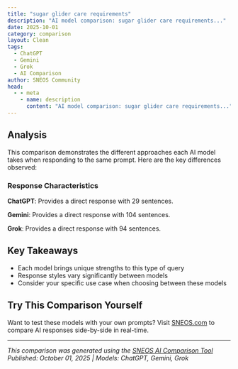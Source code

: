 ```yaml
---
title: "sugar glider care requirements"
description: "AI model comparison: sugar glider care requirements..."
date: 2025-10-01
category: comparison
layout: Clean
tags:
  - ChatGPT
  - Gemini
  - Grok
  - AI Comparison
author: SNEOS Community
head:
  - - meta
    - name: description
      content: "AI model comparison: sugar glider care requirements..."
---
```


<ChatComparison
  title="sugar glider care requirements"
  prompt="sugar glider care requirements"
  :responses='{
    "ChatGPT": "Sugar gliders are small, nocturnal marsupials native to Australia, Indonesia, and New Guinea. They can make wonderful pets but require specific care to thrive. Here are the primary care requirements for sugar gliders:\n\n### Housing\n- **Cage Size:** Minimum of 24\u201D x 24\u201D x 36\u201D tall, but bigger is always better since sugar gliders love to climb and glide.\n- **Bar Spacing:** No wider than \u00BD inch to prevent escapes.\n- **Material:** Wire cages with a solid base; avoid aquariums due to poor ventilation.\n- **Accessories:** Include branches, ropes, pouches or nesting boxes, exercise wheels (solid surface), and toys for mental stimulation.\n- **Bedding:** Use paper-based or aspen shavings; avoid cedar or pine as they are toxic.\n\n### Environment\n- **Temperature:** Maintain between 75-80\u00B0F (24-27\u00B0C). Avoid drafts and extreme temperature changes.\n- **Lighting:** Provide a natural day/night cycle. They are nocturnal, so they need darkness during the day to rest.\n- **Humidity:** Moderate humidity, around 50-60%. Use a humidifier if air is too dry.\n\n### Diet\n- **Staple Diet:** A balanced diet includes a mix of:\n  - Protein (insects like mealworms, crickets, or specially formulated sugar glider pellets).\n  - Fresh fruits (apples, pears, grapes, melons) and vegetables (carrots, sweet potatoes).\n  - Calcium and vitamin supplements to prevent nutritional deficiencies.\n- **Treats:** Occasional treats like small amounts of honey or yogurt.\n- **Water:** Fresh water should always be available (preferably in a water bottle).\n\n### Social Needs\n- Sugar gliders are highly social animals and should be kept in pairs or small groups to prevent loneliness and depression.\n- They bond strongly with their owners but need gentle, regular handling.\n\n### Health and Hygiene\n- Regularly clean the cage, food dishes, and water bottles.\n- Monitor for any signs of illness (lethargy, weight loss, changes in feces).\n- Provide opportunities for exercise outside the cage in a safe, supervised environment.\n\n### Veterinary Care\n- Establish a relationship with an exotic animal veterinarian.\n- Regular health check-ups and assistance with nail trimming or other care needs.\n\n### Additional Tips\n- Sugar gliders are nocturnal, so they are most active at night.\n- They can live 10-15 years in captivity with proper care.\n- Avoid using scented or chemical cleaning products near their cage.\n\nIf you\u2019re considering sugar gliders as pets, ensure you have the time, resources, and commitment to meet their needs for a happy, healthy life.",
    "Gemini": "Okay, let\u0027s break down the care requirements for sugar gliders.  They\u0027re complex and demanding pets, so thorough research is essential *before* considering getting them.\n\n**Important Considerations *Before* Getting Sugar Gliders:**\n\n*   **Legality:**  Sugar gliders are illegal in some states/countries. Check your local laws *before* even thinking about getting one.\n*   **Commitment:** Sugar gliders can live 10-15 years.  This is a long-term commitment.\n*   **Social Needs:**  Sugar gliders are *highly* social animals and *must* be kept in pairs or small groups. Keeping one alone is considered cruel and will lead to severe depression, behavioral problems, and health issues.\n*   **Nocturnal:** They are most active at night, which means you\u0027ll need to be active during their awake hours to bond with them.\n*   **Veterinary Care:**  You\u0027ll need to find a veterinarian experienced with exotic animals, particularly sugar gliders.  Not all vets are qualified.  This can be expensive.\n*   **Smell:** Sugar gliders have a distinct musky odor.  Males especially scent-mark. While proper cleaning helps, it\u0027s not entirely eliminated.\n*   **Noise:** They can be quite vocal, especially at night.\n*   **Escape Artists:**  They are small, agile, and can squeeze through tiny spaces.  Secure housing and careful handling are crucial.\n*   **Diet:** Their diet is complex and must be prepared carefully. Simply feeding them commercial pellets isn\u0027t sufficient and can lead to health problems.\n\n**Now, let\u0027s dive into the specific care aspects:**\n\n**1. Housing:**\n\n*   **Cage Size:** The bigger, the better! A minimum of 24\u0022 x 24\u0022 x 36\u0022 high *per pair* is recommended.  Taller cages are preferable for climbing. Wire cages with bars spaced no more than 1/2 inch apart are best.\n*   **Cage Material:** Powder-coated wire is ideal. Avoid galvanized metal, as it can be toxic if ingested.\n*   **Location:** Keep the cage in a quiet area, away from direct sunlight, drafts, and extreme temperatures.\n*   **Enrichment:**\n    *   **Sleeping Pouch:**  Provide at least one sleeping pouch per glider (soft fleece or cotton).  Check them regularly for cleanliness.\n    *   **Branches \u0026 Climbing Toys:**  Sugar gliders love to climb. Offer natural wood branches (make sure they are safe wood types), ropes, ladders, and other climbing toys.\n    *   **Toys:**  Provide a variety of safe toys to keep them entertained.  Rotate toys regularly to prevent boredom.  Safe toys include bird toys (without small parts), plastic baby toys, and cardboard tubes.\n    *   **Exercise Wheel:**  A solid-surface, glider-safe exercise wheel is essential for exercise.  Wheels with mesh or bars are dangerous and can cause injuries.\n\n**2. Diet:**\n\n*   **The HPW (High Protein Wombaroo) Diet or BML (Bourbon\u0027s Modified Leadbeater\u0027s) Diet are common starting points.** These recipes are complex and require very precise measurements and ingredients. Variations exist, but it\u0027s best to stick to the original recipes to start with until you gain experience. Here\u0027s a general overview. *It is crucial to do in-depth research on the specific diet you choose and adhere to the recipe meticulously.*\n*   **Base Mix (Protein and Nutrients):**\n    *   HPW: Wombaroo High Protein Supplement is a key ingredient.\n    *   BML: Includes ingredients like baby cereal, honey, hard-boiled eggs, applesauce, and vitamins.\n*   **Fruits and Vegetables:**  Offer a variety of fresh fruits and vegetables daily.  Examples:\n    *   **Fruits:** Apples, grapes, melon, berries, papaya, mango, kiwi\n    *   **Vegetables:** Sweet potato, carrots, corn, green beans, peas\n*   **Insects:** Offer live insects (mealworms, crickets) several times a week as a protein source.  Gut-load the insects before feeding them to your gliders (feed them nutritious food). Dusting the insects with a calcium supplement is a good idea.\n*   **Supplements:**  A calcium supplement is often recommended, especially if you are not using HPW or BML formulas. Follow a vet\u0027s recommendation.\n*   **Water:**  Provide fresh, clean water at all times in a sipper bottle and a small dish.\n*   **Avoid:**\n    *   Chocolate\n    *   Onions\n    *   Garlic\n    *   Avocado\n    *   Processed foods\n    *   Sweets and sugary treats\n    *   Nuts with shells (they can get stuck)\n*   **Feeding Schedule:** Offer the main diet in the evening, as they are nocturnal. Remove uneaten fresh food in the morning.\n\n**3.  Hygiene:**\n\n*   **Cage Cleaning:** Clean the cage thoroughly at least once a week.  Remove soiled bedding and wipe down surfaces.\n*   **Pouch Cleaning:** Wash sleeping pouches regularly.\n*   **Food and Water Dishes:** Wash food and water dishes daily.\n*   **Bathing:** Sugar gliders groom themselves, so you generally don\u0027t need to bathe them. If they get excessively dirty, you can use a damp washcloth to gently spot-clean them.\n\n**4. Handling and Bonding:**\n\n*   **Patience is Key:** Building trust with sugar gliders takes time and patience.\n*   **Start Slowly:** Begin by simply spending time near the cage, talking softly to them.\n*   **Hand-Feeding:** Offer treats from your hand to encourage them to approach you. Mealworms or small pieces of fruit are good options.\n*   **Pouch Time:** Once they are comfortable taking food from you, try to gently coax them into a bonding pouch that you wear.  This allows them to get used to your scent and presence.\n*   **Gentle Handling:** When handling, be gentle and avoid sudden movements. Support their body and tail.\n*   **Consistency:**  Interact with your gliders daily, especially during their active hours (evening and night).\n*   **Never Force Interaction:** If they are scared or stressed, back off and try again later.\n*   **Bonding Pouch:** wearing them close in a bonding pouch during the day helps to solidify the bond.\n\n**5. Health:**\n\n*   **Veterinary Checkups:**  Take your sugar gliders to a veterinarian experienced with exotic animals for regular checkups.\n*   **Common Health Problems:**\n    *   **Calcium Deficiency:** Can lead to hind leg paralysis (HLP). Proper diet and calcium supplementation are crucial.\n    *   **Obesity:**  Caused by overfeeding or a diet too high in fat.\n    *   **Dental Problems:**  Can occur if their diet is too soft.\n    *   **Parasites:**  Can be treated with medication.\n    *   **Stress-Related Illnesses:**  Stress can weaken their immune system and make them susceptible to illness.\n    *   **Injuries:** Can occur from falls or improper handling.\n*   **Signs of Illness:**\n    *   Loss of appetite\n    *   Lethargy\n    *   Diarrhea or constipation\n    *   Weight loss\n    *   Difficulty breathing\n    *   Discharge from eyes or nose\n    *   Changes in behavior\n    *   Self-mutilation\n*   **Isolate sick gliders:** Immediately isolate a sick glider from its cage mates to prevent the spread of illness.\n*   **Seek Veterinary Care Promptly:** If you notice any signs of illness, seek veterinary care immediately.\n\n**6. Enrichment and Mental Stimulation:**\n\n*   **Rotate Toys Regularly:**  Prevent boredom by rotating toys and providing new challenges.\n*   **Foraging Opportunities:**  Hide food in toys or around the cage to encourage natural foraging behavior.\n*   **Supervised Playtime Outside the Cage:**  Allow supervised playtime in a glider-proofed room.  Make sure there are no hazards such as electrical cords, toxic plants, or open windows.\n*   **Social Interaction:**  Spend time interacting with your gliders daily.  Talk to them, play with them, and offer them attention.\n\n**Important Reminders:**\n\n*   **Do your research!**  This is just an overview. Read books, join online forums, and talk to experienced sugar glider owners.\n*   **Find a qualified veterinarian *before* you get sugar gliders.**\n*   **Be prepared for the time, effort, and expense involved in caring for these animals.**\n*   **Consider adopting from a rescue organization.** There are many sugar gliders in need of good homes.\n*   **Don\u0027t get sugar gliders on a whim.**  They are a long-term commitment.\n*   **Never buy a single sugar glider.**\n\nSugar gliders can be rewarding pets for the right person, but they are not for everyone.  Be sure you are prepared to meet their complex needs before bringing them into your home.  Good luck!\n",
    "Grok": "Sugar gliders (Petaurus breviceps) are small, nocturnal marsupials native to Australia, New Guinea, and nearby islands. They are popular as exotic pets due to their small size, adorable appearance, and social nature. However, they have specific care requirements that must be met to ensure their health and well-being. Below is a detailed guide to sugar glider care:\n\n---\n\n### 1. Legal Considerations\n- **Check Local Laws**: Before getting a sugar glider, ensure they are legal to own in your area. Some states, provinces, or countries prohibit or restrict ownership of exotic pets like sugar gliders due to concerns about invasive species or animal welfare.\n- **Permit Requirements**: In some regions, a permit may be required to own a sugar glider.\n\n---\n\n### 2. Social Needs\n- **Social Animals**: Sugar gliders are highly social and should not be kept alone. They thrive in pairs or small groups. Keeping a single sugar glider can lead to loneliness, depression, and behavioral issues.\n- **Bonding with Humans**: They can bond with their owners but require daily interaction and handling to build trust. Spend time with them during their active hours (evenings and nights).\n- **Introduction**: When introducing new sugar gliders, do so gradually in a neutral space to avoid territorial conflicts.\n\n---\n\n### 3. Housing\n- **Cage Size**: Provide a large, tall cage with plenty of vertical space for climbing. A minimum size for a pair of sugar gliders is about 24\u0022 W x 24\u0022 D x 36\u0022 H (larger is better).\n- **Bar Spacing**: The bars should be no more than 0.5 inches apart to prevent escapes or injuries.\n- **Materials**: Use a cage made of uncoated wire mesh for ventilation, but ensure there are no sharp edges. Avoid cages with plastic coatings that gliders can chew.\n- **Enrichment**: Include branches, ropes, ladders, and platforms for climbing and exercise. Provide pouches or nest boxes for sleeping, as sugar gliders like to hide and feel secure.\n- **Location**: Place the cage in a quiet, draft-free area away from direct sunlight and extreme temperatures. Avoid areas with loud noises or high foot traffic during the day, as they are nocturnal and need rest.\n- **Temperature**: Maintain a temperature of 70\u201380\u00B0F (21\u201327\u00B0C). They are sensitive to cold and heat, so avoid placing their cage near heaters, air conditioners, or windows.\n\n---\n\n### 4. Diet\nSugar gliders have specific dietary needs, and improper feeding is a common cause of health issues. Their diet in the wild includes nectar, sap, insects, and small vertebrates. In captivity, their diet should mimic this balance.\n\n- **Balanced Diet**:\n  - **Protein (25\u201330% of diet)**: Offer insects (crickets, mealworms) or high-quality commercial glider pellets. Small amounts of cooked, unseasoned chicken or eggs can also be given.\n  - **Fruits and Vegetables (50\u201360% of diet)**: Provide a variety of fresh fruits (e.g., apples, bananas, grapes, mangoes) and vegetables (e.g., sweet potatoes, carrots, peas). Avoid toxic foods like avocado, chocolate, and onions.\n  - **Nectar/Sap Substitute (20\u201325% of diet)**: Use a commercial glider nectar mix (like Glide-R-Chow or Leadbeater\u2019s Mix) or a homemade recipe approved by a vet to provide essential nutrients.\n- **Calcium-to-Phosphorus Ratio**: Ensure a proper balance (2:1) to prevent metabolic bone disease (MBD). Calcium supplements or gut-loaded insects can help.\n- **Water**: Provide fresh, clean water daily in a bottle or shallow dish. Avoid tap water with high chlorine content; filtered or bottled water is better.\n- **Feeding Schedule**: Feed in the evening, as they are nocturnal. Remove uneaten fresh food after 12\u201324 hours to prevent spoilage.\n- **Avoid**: Do not feed sugary human foods, dairy, or high-fat items, as these can lead to obesity and health problems.\n\n---\n\n### 5. Health and Veterinary Care\n- **Find an Exotic Vet**: Sugar gliders require specialized care, so locate a veterinarian experienced with exotic pets before bringing one home.\n- **Common Health Issues**:\n  - **Metabolic Bone Disease (MBD)**: Caused by calcium deficiency or an improper diet, leading to weak bones, tremors, or paralysis. Prevent with a balanced diet and calcium supplements if needed.\n  - **Obesity**: Caused by overfeeding or lack of exercise.\n  - **Stress-Related Issues**: Loneliness or poor environment can lead to self-mutilation or behavioral issues.\n  - **Parasites and Infections**: Regularly check for mites, fleas, and respiratory or digestive issues.\n- **Lifespan**: With proper care, sugar gliders can live 10\u201315 years in captivity.\n- **Spaying/Neutering**: Consider neutering males to prevent aggression and odor, and spaying females to avoid reproductive health issues. Consult a vet for the best approach.\n\n---\n\n### 6. Exercise and Mental Stimulation\n- **Out-of-Cage Time**: Allow supervised out-of-cage time daily (at least 1\u20132 hours) in a glider-safe room. Remove hazards like electrical cords, toxic plants, and open windows.\n- **Toys**: Provide safe toys like bird toys, bells, and foraging toys to keep them mentally stimulated. Rotate toys regularly to prevent boredom.\n- **Climbing Opportunities**: Their natural behavior involves climbing and gliding, so provide plenty of vertical space and structures in and out of the cage.\n- **Bonding Pouches**: Use a bonding pouch or small carrying bag to spend time with them during the day while they rest.\n\n---\n\n### 7. Grooming and Hygiene\n- **Self-Grooming**: Sugar gliders groom themselves and do not need baths. Bathing can strip natural oils from their fur and cause stress.\n- **Nail Trimming**: Their nails can grow long and sharp, so trim them regularly (every 2\u20134 weeks) or provide natural surfaces (like branches) for them to wear down their nails.\n- **Odor Control**: Males have scent glands and may mark territory, especially if not neutered. Keep the cage clean by spot-cleaning daily and doing a full clean weekly with a pet-safe disinfectant.\n- **Litter Training**: They cannot be fully litter-trained, but some owners place trays under favorite perches to catch droppings.\n\n---\n\n### 8. Handling and Interaction\n- **Slow Introduction**: Sugar gliders may be shy or nip when first introduced. Allow them to adjust to their new environment for a few days before handling.\n- **Gentle Handling**: Use both hands to scoop them up or let them climb onto you. Avoid grabbing them from above, as this mimics a predator.\n- **Evening Interaction**: Since they are nocturnal, interact with them during late afternoon or evening when they are awake and active.\n- **Children and Other Pets**: Supervise interactions with children and keep sugar gliders away from dogs, cats, or other predatory animals.\n\n---\n\n### 9. Breeding Considerations\n- **Avoid Unplanned Breeding**: Sugar gliders can reproduce quickly if males and females are housed together. Females carry joeys (babies) in a pouch for about 16 days, and joeys remain dependent for 2\u20133 months.\n- **Responsible Ownership**: Breeding should only be done by experienced owners with a plan for the offspring. Spaying/neutering is often recommended for pet gliders.\n\n---\n\n### 10. Things to Know Before Owning a Sugar Glider\n- **Time Commitment**: They require daily interaction and care, as well as significant time for bonding.\n- **Cost**: Initial setup (cage, accessories) and ongoing costs (food, vet care) can be expensive.\n- **Noise**: Sugar gliders are vocal, making barking, crabbing, or hissing sounds, especially at night. Be prepared for some noise if their cage is near sleeping areas.\n- **Lifespan Commitment**: With a lifespan of 10\u201315 years, owning a sugar glider is a long-term responsibility.\n\n---\n\n### Summary\nSugar gliders can be rewarding pets for dedicated owners who are prepared to meet their unique needs. They require a proper diet, a stimulating environment, social interaction, and regular veterinary care. Research thoroughly and ensure you can commit to their care before bringing one into your home. If possible, connect with local exotic pet communities or \u0441\u0430\u0445\u0430\u0440\u043D\u044B\u0439 \u043F\u043E\u0441\u0441\u0443\u043C owners for additional support and advice.\n\nIf you have specific questions about sugar glider care or need help with a particular aspect, feel free to ask!"
  }'
  published-date="17:12"
/>

## Analysis

This comparison demonstrates the different approaches each AI model takes when responding to the same prompt. Here are the key differences observed:

### Response Characteristics

**ChatGPT**: Provides a direct response with 29 sentences. 

**Gemini**: Provides a direct response with 104 sentences. 

**Grok**: Provides a direct response with 94 sentences. 

## Key Takeaways

- Each model brings unique strengths to this type of query
- Response styles vary significantly between models
- Consider your specific use case when choosing between these models

## Try This Comparison Yourself

Want to test these models with your own prompts? Visit [SNEOS.com](https://sneos.com) to compare AI responses side-by-side in real-time.

---

*This comparison was generated using the [SNEOS AI Comparison Tool](https://sneos.com)*
*Published: October 01, 2025 | Models: ChatGPT, Gemini, Grok*

